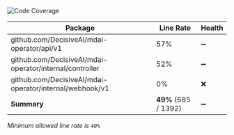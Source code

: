 ![Code Coverage](https://img.shields.io/badge/Code%20Coverage-49%25-yellow?style=flat)

Package | Line Rate | Health
-------- | --------- | ------
github.com/DecisiveAI/mdai-operator/api/v1 | 57% | ➖
github.com/DecisiveAI/mdai-operator/internal/controller | 52% | ➖
github.com/DecisiveAI/mdai-operator/internal/webhook/v1 | 0% | ❌
**Summary** | **49%** (685 / 1392) | ➖

_Minimum allowed line rate is `40%`_
